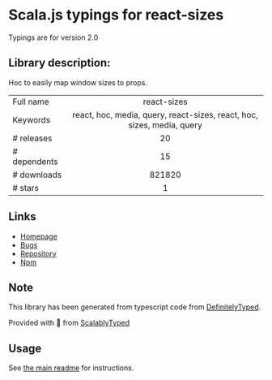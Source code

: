
# Scala.js typings for react-sizes

Typings are for version 2.0

## Library description:
Hoc to easily map window sizes to props.

|                    |                 |
| ------------------ | :-------------: |
| Full name          | react-sizes |
| Keywords           | react, hoc, media, query, react-sizes, react, hoc, sizes, media, query |
| # releases         | 20 |
| # dependents       | 15 |
| # downloads        | 821820 |
| # stars            | 1 |

## Links
- [Homepage](https://github.com/renatorib/react-sizes#readme)
- [Bugs](https://github.com/renatorib/react-sizes/issues)
- [Repository](https://github.com/renatorib/react-sizes)
- [Npm](https://www.npmjs.com/package/react-sizes)
    


## Note
This library has been generated from typescript code from [DefinitelyTyped](https://definitelytyped.org).

Provided with :purple_heart: from [ScalablyTyped](https://github.com/oyvindberg/ScalablyTyped)

## Usage
See [the main readme](../../readme.md) for instructions.


